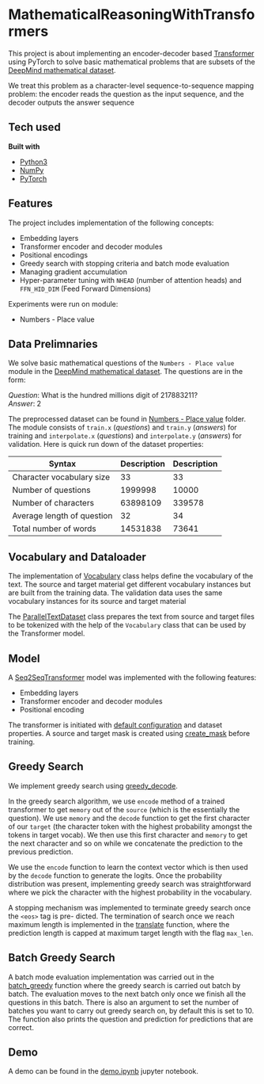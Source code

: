 # MathematicalReasoningWithTransformers

This project is about implementing an encoder-decoder based [Transformer](https://arxiv.org/abs/1706.03762) using PyTorch to solve basic mathematical problems that are subsets of the [DeepMind mathematical dataset](https://github.com/deepmind/mathematics_dataset).

We treat this problem as a character-level sequence-to-sequence mapping problem: the encoder reads the question as the input sequence, and the decoder outputs the answer sequence

## Tech used
<b>Built with</b>
- [Python3](https://www.python.org)
- [NumPy](https://numpy.org)
- [PyTorch](https://pytorch.org)

## Features
The project includes implementation of the following concepts:
- Embedding layers
- Transformer encoder and decoder modules
- Positional encodings
- Greedy search with stopping criteria and batch mode evaluation
- Managing gradient accumulation
- Hyper-parameter tuning with `NHEAD` (number of attention heads) and `FFN_HID_DIM` (Feed Forward Dimensions)

Experiments were run on module:
- Numbers - Place value

## Data Prelimnaries
We solve basic mathematical questions of the `Numbers - Place value` module in the [DeepMind mathematical dataset](https://github.com/deepmind/mathematics_dataset). The questions are in the form:

_Question_: What is the hundred millions digit of 217883211? \
_Answer_: 2

The preprocessed dataset can be found in [Numbers - Place value](./data/numbers__place_value/) folder. The module consists of `train.x` (_questions_) and `train.y` (_answers_) for training and `interpolate.x` (_questions_) and `interpolate.y` (_answers_) for validation. Here is quick run down of the dataset properties:


| Syntax      | Description | Description |
| ----------- | ----------- | ----------- |
| Character vocabulary size      | 33       | 33       |
| Number of questions   | 1999998        | 10000        |
| Number of characters      | 63898109       | 339578       |
| Average length of question   | 32        | 34        |
| Total number of words      | 14531838       | 73641       |

## Vocabulary and Dataloader
The implementation of [Vocabulary](./src/vocabulary.py) class helps define the vocabulary of the text. The source and target material get different vocabulary instances but are built from the training data. The validation data uses the same vocabulary instances for its source and target material

The [ParallelTextDataset](./src/text_dataset.py) class prepares the text from source and target files to be tokenized with the help of the `Vocabulary` class that can be used by the Transformer model.

## Model
A [Seq2SeqTransformer](./src/model.py) model was implemented with the following features:
- Embedding layers
- Transformer encoder and decoder modules
- Positional encoding

The transformer is initiated with [default configuration](./config/defaults.py) and dataset properties. A source and target mask is created using [create_mask](./src/utils.py#L20) before training.

## Greedy Search
We implement greedy search using [greedy_decode](./src/utils.py#L76). 

In the greedy search algorithm, we use `encode` method of a trained transformer to get `memory` out of the `source` (which is the essentially the question). We use `memory` and the `decode` function to get the first character of our `target` (the character token with the highest probability amongst the tokens in target vocab). We then use this first character and `memory` to get the next character and so on while we concatenate the prediction to the previous prediction.

We use the `encode` function to learn the context vector which is then used by the `decode` function to generate the logits. Once the probability distribution was present, implementing greedy search was straightforward where we pick the character with the highest probability in the vocabulary.

A stopping mechanism was implemented to terminate greedy search once the `<eos>` tag is pre- dicted. The termination of search once we reach maximum length is implemented in the [translate](./src/utils.py#L98) function, where the prediction length is capped at maximum target length with the flag `max_len`.

## Batch Greedy Search
A batch mode evaluation implementation was carried out in the [batch_greedy](./src/utils.py#L107) function where the greedy search is carried out batch by batch. The evaluation moves to the next batch only once we finish all the questions in this batch. There is also an argument to set the number of batches you want to carry out greedy search on, by default this is set to 10. The function also prints the question and prediction for predictions that are correct.

## Demo
A demo can be found in the [demo.ipynb](./demo.ipynb) jupyter notebook.